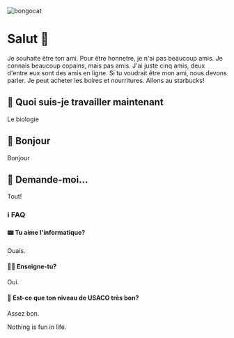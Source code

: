 ![bongocat](https://github.com/Confucius52/Confucius52/blob/main/bongocat.gif)
# Salut 👋

Je souhaite être ton ami. Pour être honnetre, je n'ai pas beaucoup amis. Je connais beaucoup copains, mais pas amis. J'ai juste cinq amis, deux d'entre eux sont des amis en ligne. Si tu voudrait être mon ami, nous devons parler. Je peut acheter les boires et nourritures. Allons au starbucks!

## 🔭 Quoi suis-je travailler maintenant 

Le biologie

## 📢 Bonjour

Bonjour

## 💬 Demande-moi...

Tout!

### ℹ FAQ

#### 📟 Tu aime l'informatique?

Ouais.

#### 👨‍🏫 Enseigne-tu?

Oui.

#### 🎥 Est-ce que ton niveau de USACO très bon?

Assez bon.


Nothing is fun in life.



